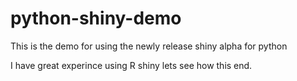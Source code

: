 # python-shiny-demo
This is the demo for using the newly release shiny alpha for python

I have great experince using R shiny lets see how this end.